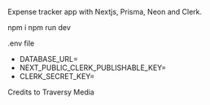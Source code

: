 Expense tracker app with Nextjs, Prisma, Neon and Clerk.

npm i
npm run dev

.env file

- DATABASE_URL=
- NEXT_PUBLIC_CLERK_PUBLISHABLE_KEY=
- CLERK_SECRET_KEY=

Credits to Traversy Media
